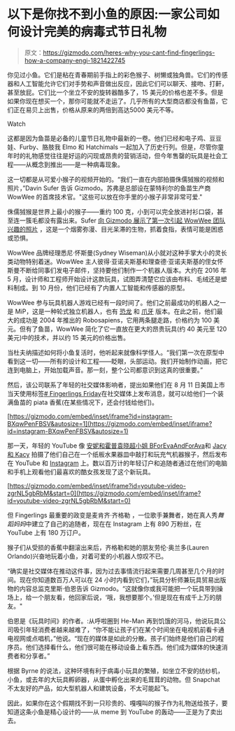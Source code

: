 # 以下是你找不到小鱼的原因:一家公司如何设计完美的病毒式节日礼物

> 原文：<https://gizmodo.com/heres-why-you-cant-find-fingerlings-how-a-company-engi-1821422745>

你见过小鱼。它们是粘在青春期前手指上的彩色猴子、树懒或独角兽。它们的传感器和人工智能允许它们对手势和声音做出反应，因此它们可以聊天、接吻、打鼾，甚至放屁。它们比一个坐立不安的旋转器酷多了，15 美元的价格也差不多。但是如果你现在想买一个，那你可能就不走运了。几乎所有的大型商店都没有鱼苗，它们正在易贝上出售，价格从原来的两倍到高达5000 美元不等。

Watch

这都是因为鱼苗是必备的儿童节日礼物中最新的一卷。他们已经和电子鸡、豆豆娃、Furby、胳肢我 Elmo 和 Hatchimals 一起加入了历史行列。但是，尽管你童年时的礼物感觉往往是好运的闪现或昂贵的营销活动，但今年售罄的玩具是社会工程——从概念到推出——是一种病毒现象。

这一切都是从可爱小猴子的视频开始的。“我们一直在内部拍摄侏儒狨猴的视频和照片，”Davin Sufer 告诉 Gizmodo。苏弗是总部设在蒙特利尔的鱼苗生产商 WowWee 的首席技术官。"这些可以放在你手里的小猴子非常非常可爱."

侏儒狨猴是世界上最小的猴子——重约 100 克，小到可以完全放进衬衫口袋，甚至连一簇毛都没有露出来。Sufer [向 Gizmodo 展示了第一次引起 WowWee 团队兴趣的照片](https://i.pinimg.com/originals/41/8f/48/418f48d526a3cd84c57a4132a193ec51.jpg) ，这是一个烟雾弥漫、目光呆滞的生物，抓着食指，表情可能是困惑或恐惧。

WowWee 品牌经理悉尼·怀斯曼(Sydney Wiseman)从小就对这种手掌大小的灵长类动物特别着迷。WowWee 主人彼得·亚诺夫斯基和理查德·亚诺夫斯基的侄女怀斯曼不断给同事们发电子邮件，坚持要他们制作一个机器人版本。大约在 2016 年 5 月，设计师和工程师开始设计这款玩具，试图弄清楚它应该由布料、毛绒还是塑料制成。到 10 月份，他们已经有了内置人工智能和传感器的原型。

WowWee 参与玩具机器人游戏已经有一段时间了。他们之前最成功的机器人之一是 MiP，这是一种轮式独立机器人，也有 [恐龙](https://wowwee.com/miposaur/) 和 [爪牙](https://wowwee.com/minion-mip-turbo-dave) 版本。在此之前，他们最大的成功是 2004 年推出的 Robosapiens，它用两条腿走路，价格约为 100 美元。但有了鱼苗，WowWee 简化了它一直放在更大的昂贵玩具(约 40 美元至 120 美元)中的技术，并以约 15 美元的价格出售。

当杜夫纳描述如何将小鱼复活时，他听起来就像科学怪人。“我们第一次在原型中看到这一切——所有的设计和工程——眨眼，头部运动。我们开始制作动画，把它连到电脑上，开始加载声音。那一刻，整个公司都意识到这真的很重要。”

然后，该公司联系了年轻的社交媒体影响者，提出如果他们在 8 月 11 日美国上市当天使用标签[# Fingerlings Friday](https://www.fingerlings.com/fingerlingsfriday/)在社交媒体上发布消息，就可以给他们一个装满鱼苗的 piata 香蕉(在某些情况下，还会付钱给他们)。

 [https://gizmodo.com/embed/inset/iframe?id=instagram-BXqwPenFBSV&autosize=1](https://gizmodo.com/embed/inset/iframe?id=instagram-BXqwPenFBSV&autosize=1) 

那一天，年轻的 YouTube 像 [安妮和霍普](https://www.youtube.com/watch?v=jUW_Ru6lf1k&feature=youtu.be)[袁晓超小姐 B](https://www.youtube.com/watch?v=K9Lr9EwEwf4)[ForEvaAndForAva](https://www.youtube.com/watch?v=_8mKKYl9PWw)和 [Jacy 和 Kacy](https://www.youtube.com/watch?v=GF38S8WmRKU) 拍摄了他们自己在一个纸板水果器皿中敲打和玩充气机器猴子，然后发布在 YouTube 和 [Instagram](https://www.instagram.com/p/BXglZf2HRQT/?taken-by=annie_rose_cole) 上。数以百万计的年轻订户和追随者通过在他们的电脑和手机上观看他们最喜欢的酷女孩发现了这个新玩具。

 [https://gizmodo.com/embed/inset/iframe?id=youtube-video-zgrNL5gbRbM&start=0](https://gizmodo.com/embed/inset/iframe?id=youtube-video-zgrNL5gbRbM&start=0) 

但 Fingerlings 最重要的政变是麦肯齐·齐格勒 ，一位歌手兼舞者，她在真人秀*舞蹈妈妈*中建立了自己的追随者，现在在 Instagram 上有 890 万粉丝，在 YouTube 上有 180 万订户。

猴子们从受损的香蕉中翻滚出来后，齐格勒和她的朋友劳伦·奥兰多(Lauren Orlando)兴奋地玩着小鱼，对着可爱的小机器人惊叹不已。

“确实是社交媒体在推动这件事，因为过去事情流行起来需要几周甚至几个月的时间。现在你知道数百万人可以在 24 小时内看到它们，”玩具分析师兼玩具贸易出版物的内容总监克里斯·伯恩告诉 Gizmodo。“这就像你或我可能把一个玩具带到操场上，给一个朋友看，他回家后说，‘哦，我想要那个。’但是现在有成千上万的朋友。"

伯恩是《玩具时间》的作者。:从呼啦圈到 He-Man 再到饥饿的河马，他说玩具公司吸引年轻消费者越来越难了，“你不能让孩子们在某个时间坐在电视机前看卡通电视网或点唱机，”他说。“现在的媒体是如此的分散。孩子们始终是他们自己的程序员。他们选择看什么，他们很可能在移动设备上看东西。他们成为媒体的快速消费者和分享者。”

根据 Byrne 的说法，这种环境有利于病毒小玩具的繁殖，如坐立不安的纺纱机，小鱼，或去年的大玩具孵卵器，从蛋中孵化出来的毛茸茸的动物。但 Snapchat 不太友好的产品，如大型机器人和建筑设备，不太可能起飞。

因此，如果你在这个假期找不到一只珍贵的、嘎嘎叫的猴子作为礼物送给孩子，要知道这条小鱼是精心设计的——从 meme 到 YouTube 的轰动——正是为了卖出去。